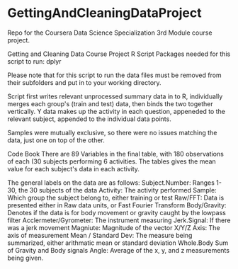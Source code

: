 # GettingAndCleaningDataProject
Repo for the Coursera Data Science Specialization 3rd Module course project.

Getting and Cleaning Data Course Project R Script
Packages needed for this script to run: dplyr

Please note that for this script to run the data files must be removed from their subfolders and put in to your working directory. 

Script first writes relevant unprocessed summary data in to R, individually merges each group's (train and test) data, then binds the two together vertically. Y data makes up the activity in each question, appeneded to the relevant subject, appended to the individual data points.

Samples were mutually exclusive, so there were no issues matching the data, just one on top of the other. 

Code Book
There are 89 Variables in the final table, with 180 observations of each (30 subjects performing 6 activities. The tables gives the mean value for each subject's data in each activity. 

The general labels on the data are as follows:
Subject.Number:           Ranges 1-30, the 30 subjects of the data
Activity:                 The activity performed
Sample:                   Which group the subject belong to, either training or test
Raw/FFT:                  Data is presented either in Raw data units, or Fast Fourier Transform
Body/Gravity:             Denotes if the data is for body movement or gravity caught by the lowpass filter
Acclermeter/Gyrometer:    The instrument measuring
Jerk.Signal:              If there was a jerk movement
Magniute:                 Magnitude of the vector
X/Y/Z Axis:               The axis of measurement
Mean / Standard Dev:      The measure being summarized, either arithmatic mean or standard deviation
Whole.Body                Sum of Gravity and Body signals
Angle:                    Average of the x, y, and z measurements being given. 

